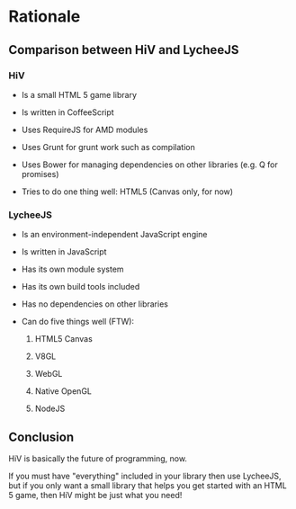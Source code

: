 # Rationale

## Comparison between HiⅤ and LycheeJS

### HiⅤ

* Is a small HTML 5 game library

* Is written in CoffeeScript

* Uses RequireJS for AMD modules

* Uses Grunt for grunt work such as compilation

* Uses Bower for managing dependencies on other libraries (e.g. Q for promises)

* Tries to do one thing well: HTML5 (Canvas only, for now)


### LycheeJS

* Is an environment-independent JavaScript engine

* Is written in JavaScript

* Has its own module system

* Has its own build tools included

* Has no dependencies on other libraries

* Can do five things well (FTW):

    1. HTML5 Canvas

    2. V8GL

    3. WebGL

    4. Native OpenGL

    5. NodeJS


## Conclusion

HiⅤ is basically the future of programming, now.

If you must have "everything" included in your library then use LycheeJS, but if
you only want a small library that helps you get started with an HTML 5 game,
then HiⅤ might be just what you need!
